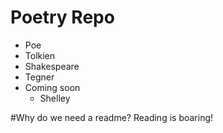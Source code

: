 # Poetry Repo

* Poe
* Tolkien
* Shakespeare
* Tegner
* Coming soon
  * Shelley

#Why do we need a readme? Reading is boaring!
